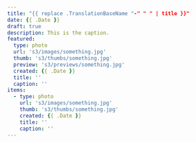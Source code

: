 ```yaml
---
title: "{{ replace .TranslationBaseName "-" " " | title }}"
date: {{ .Date }}
draft: true
description: This is the caption.
featured:
  type: photo
  url: 's3/images/something.jpg'
  thumb: 's3/thumbs/something.jpg'
  preview: 's3/previews/something.jpg'
  created: {{ .Date }}
  title: ''
  caption: ''
items:
  - type: photo
    url: 's3/images/something.jpg'
    thumb: 's3/thumbs/something.jpg'
    created: {{ .Date }}
    title: ''
    caption: ''
---
```

